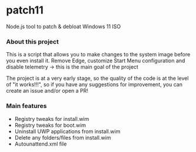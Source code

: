# patch11
Node.js tool to patch &amp; debloat Windows 11 ISO

### About this project
This is a script that allows you to make changes to the system image before you even install it.
Remove Edge, customize Start Menu configuration and disable telemetry -> this is the main goal of the project

The project is at a very early stage, so the quality of the code is at the level of "it works!!!", so if you have any suggestions for improvement, you can create an issue and/or open a PR!

### Main features
- Registry tweaks for install.wim
- Registry tweaks for boot.wim
- Uninstall UWP applications from install.wim
- Delete any folders/files from install.wim
- Autounattend.xml file
